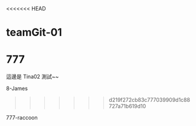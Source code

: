 <<<<<<< HEAD

# teamGit-01

777
===

這邊是 Tina02 測試~~

8-James

>>>>>>> d219f272cb83c777039909d1c88727a71b619d10
>>>>>>>
>>>>>>
>>>>>
>>>>
>>>
>>

777-raccoon
